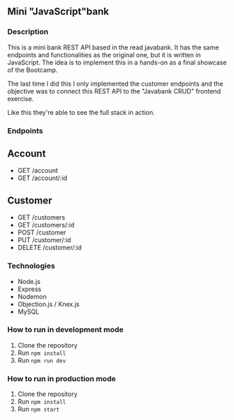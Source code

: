 ## Mini "JavaScript"bank

### Description

This is a mini bank REST API based in the read javabank. It has the same endpoints and functionalities as the original one, but it is written in JavaScript.
The idea is to implement this in a hands-on as a final showcase of the Bootcamp.

The last time I did this I only implemented the customer endpoints
and the objective was to connect this REST API to the "Javabank CRUD" frontend exercise.

Like this they're able to see the full stack in action.

### Endpoints

## Account

- GET /account
- GET /account/:id

## Customer

- GET /customers
- GET /customers/:id
- POST /customer
- PUT /customer/:id
- DELETE /customer/:id

### Technologies

- Node.js
- Express
- Nodemon
- Objection.js / Knex.js
- MySQL

### How to run in development mode

1. Clone the repository
2. Run `npm install`
3. Run `npm run dev`

### How to run in production mode

1. Clone the repository
2. Run `npm install`
3. Run `npm start`
